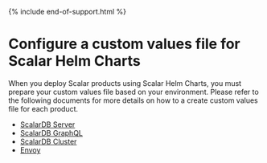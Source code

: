 {% include end-of-support.html %}

# Configure a custom values file for Scalar Helm Charts

When you deploy Scalar products using Scalar Helm Charts, you must prepare your custom values file based on your environment. Please refer to the following documents for more details on how to a create custom values file for each product.

* [ScalarDB Server](./configure-custom-values-scalardb.md)
* [ScalarDB GraphQL](./configure-custom-values-scalardb-graphql.md)
* [ScalarDB Cluster](./configure-custom-values-scalardb-cluster.md)
* [Envoy](./configure-custom-values-envoy.md)
